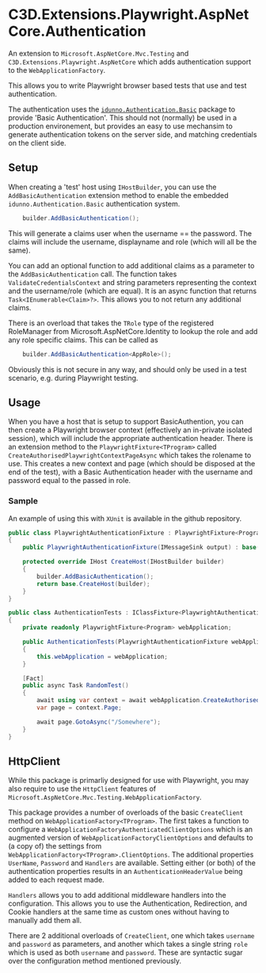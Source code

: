 # C3D.Extensions.Playwright.AspNetCore.Authentication

An extension to `Microsoft.AspNetCore.Mvc.Testing` and `C3D.Extensions.Playwright.AspNetCore` which adds authentication support to the `WebApplicationFactory`.

This allows you to write Playwright browser based tests that use and test authentication.

The authentication uses the [`idunno.Authentication.Basic`](https://github.com/blowdart/idunno.Authentication) package to provide 'Basic Authentication'. 
This should not (normally) be used in a production environement, but provides an easy to use mechansim to generate authentication tokens on the server side,
and matching credentials on the client side.

## Setup

When creating a 'test' host using `IHostBuilder`, you can use the `AddBasicAuthentication` extension method to enable the embedded `idunno.Authentication.Basic` authentication system.
```cs
	builder.AddBasicAuthentication();
```

This will generate a claims user when the username == the password.
The claims will include the username, displayname and role (which will all be the same).

You can add an optional function to add additional claims as a parameter to the `AddBasicAuthentication` call.
The function takes `ValidateCredentialsContext` and string parameters representing the context and the username/role (which are equal).
It is an async function that returns `Task<IEnumerable<Claim>?>`. This allows you to not return any additional claims.

There is an overload that takes the `TRole` type of the registered RoleManager from Microsoft.AspNetCore.Identity to lookup the role and add any role specific claims.
This can be called as

```cs
	builder.AddBasicAuthentication<AppRole>();
```

Obviously this is not secure in any way, and should only be used in a test scenario, e.g. during Playwright testing.

## Usage

When you have a host that is setup to support BasicAuthention, you can then create a Playwright browser context (effectively an in-private isolated session), which will include the appropriate authentication header.
There is an extension method to the `PlaywrightFixture<TProgram>` called `CreateAuthorisedPlaywrightContextPageAsync` which takes the rolename to use.
This creates a new context and page (which should be disposed at the end of the test), with a Basic Authentication header with the username and password equal to the passed in role.


### Sample

An example of using this with `XUnit` is available in the github repository.

```cs
public class PlaywrightAuthenticationFixture : PlaywrightFixture<Program>
{
    public PlaywrightAuthenticationFixture(IMessageSink output) : base(output) { }

    protected override IHost CreateHost(IHostBuilder builder)
    {
        builder.AddBasicAuthentication();
        return base.CreateHost(builder);
    }
}
```

```cs
public class AuthenticationTests : IClassFixture<PlaywrightAuthenticationFixture>
{
    private readonly PlaywrightFixture<Program> webApplication;

    public AuthenticationTests(PlaywrightAuthenticationFixture webApplication, ITestOutputHelper outputHelper)
    {
        this.webApplication = webApplication;
    }

    [Fact]
    public async Task RandomTest()
    {
        await using var context = await webApplication.CreateAuthorisedPlaywrightContextPageAsync("SomeRole");
        var page = context.Page;

        await page.GotoAsync("/Somewhere");
    }
}
```

## HttpClient

While this package is primarliy designed for use with Playwright, you may also require to use the `HttpClient` features of `Microsoft.AspNetCore.Mvc.Testing.WebApplicationFactory`.

This package provides a number of overloads of the basic `CreateClient` method on `WebApplicationFactory<TProgram>`.
The first takes a function to configure a `WebApplicationFactoryAuthenticatedClientOptions` which is an augmented version of `WebApplicationFactoryClientOptions` and defaults to (a copy of) the settings from `WebApplicationFactory<TProgram>.ClientOptions`.
The additional properties `UserName`, `Password` and `Handlers` are available. Setting either (or both) of the authentication properties results in an `AuthenticationHeaderValue` being added to each request made.

`Handlers` allows you to add additional middleware handlers into the configuration. 
This allows you to use the Authentication, Redirection, and Cookie handlers at the same time as custom ones without having to manually add them all.

There are 2 additional overloads of `CreateClient`, one which takes `username` and `password` as parameters, and another which takes a single string `role` which is used as both `username` and `password`.
These are syntactic sugar over the configuration method mentioned previously.

